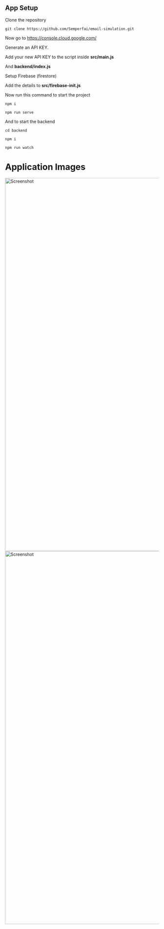 ## App Setup

Clone the repository
```
git clone https://github.com/Semperfai/email-simulation.git
```

Now go to https://console.cloud.google.com/

Generate an API KEY.

Add your new API KEY to the script inside **src/main.js**

And **backend/index.js**


Setup Firebase (firestore)

Add the details to **src/firebase-init.js**

Now run this command to start the project 
```
npm i

npm run serve
```

And to start the backend
```
cd backend

npm i

npm run watch
```
# Application Images
<img width="1219" alt="Screenshot" src="https://res.cloudinary.com/dnenvhtxp/image/upload/v1692610870/email-simulation/Screenshot_2023-08-21_at_12.39.39_epkjaf.png">
<img width="1219" alt="Screenshot" src="https://res.cloudinary.com/dnenvhtxp/image/upload/v1692610870/email-simulation/Screenshot_2023-08-21_at_12.40.40_qq6bsi.png">
